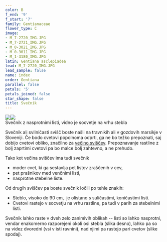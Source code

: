 ```yaml
---
color: B
f_end: '9'
f_start: '7'
family: Gentianaceae
flower_type: C
image:
- M_7-2720_IMG.JPG
- M_7-2721_IMG.JPG
- M_0-3021_IMG.JPG
- M_0-3011_IMG.JPG
- M_1-3180_IMG.JPG
latin: Gentiana asclepiadea
lead: M_7-2720_IMG.JPG
lead_sample: false
name: index
order: Gentiana
parallel: false
petals: '5'
petals_joined: false
star_shape: false
title: Svečnik
---
```

<div>

![](http://www.zaplana.net/flowers/Gentianaceae/GentianaAsclepiadea(Svecnik)/%s/M_7-2720_IMG.JPG)![](http://www.zaplana.net/flowers/Gentianaceae/GentianaAsclepiadea(Svecnik)/%s/M_7-2721_IMG.JPG)\
Svečnik z nasprotnimi listi, vidno je socvetje na vrhu stebla

</div>

Svečnik ali svilničasti svišč boste našli na travnikih ali v gozdovih marsikje v Sloveniji. Če bodo cvetovi popolnoma odprti, ga ne bo težko prepoznati, saj dobijo cvetovi obliko, značilno za [večino sviščev](../l_gentiana.htm). Prepoznavanje rastline z bolj zaprtimi cvetovi pa bo malce bolj zahtevno, a ne prehudo.

Tako kot večina sviščev ima tudi svečnik

-   moder cvet, ki ga sestavlja pet listov zraščenih v cev,
-   pet prašnikov med venčnimi listi,
-   nasprotne stebelne liste.

Od drugih sviščev pa boste svečnik ločili po tehle znakih:

-   Steblo, visoko do 90 cm,  je olistano s suličastimi, koničastimi listi.
-   Cvetovi rastejo v socvetju na vrhu rastline, pa tudi v parih za stebelnimi listi.

Svečnik lahko raste v dveh zelo zanimivih oblikah -- listi so lahko nasprotni, vendar enakomerno razporejeni okoli osi stebla (slika desno), lahko pa so na videz dvoredni (vsi v isti ravnini), nad njimi pa rastejo pari cvetov (slike spodaj).
